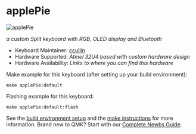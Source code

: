# applePie

![applePie](https://i.imgur.com/ZNiZElq.png?1)


*a custom Split keyboard with RGB, OLED display and Bluetooth*

* Keyboard Maintainer: [ccullin](https://github.com/ccullin)
* Hardware Supported: *Atmel 32U4 based with custom hardware design*
* Hardware Availability: *Links to where you can find this hardware*

Make example for this keyboard (after setting up your build environment):

    make applePie:default

Flashing example for this keyboard:

    make applePie:default:flash

See the [build environment setup](https://docs.qmk.fm/#/getting_started_build_tools) and the [make instructions](https://docs.qmk.fm/#/getting_started_make_guide) for more information. Brand new to QMK? Start with our [Complete Newbs Guide](https://docs.qmk.fm/#/newbs).
